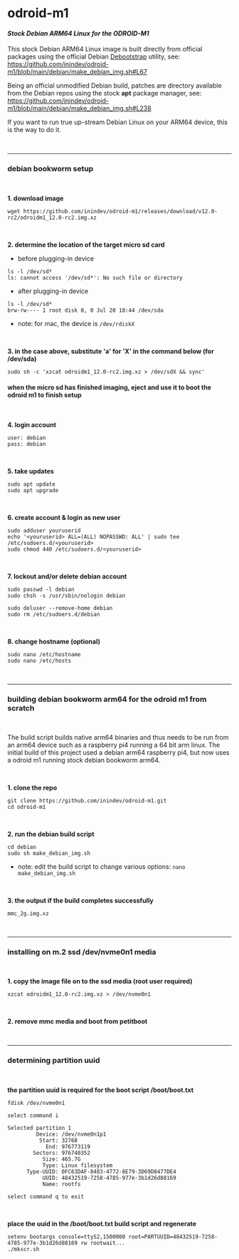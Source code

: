 # odroid-m1
#### *Stock Debian ARM64 Linux for the ODROID-M1*

This stock Debian ARM64 Linux image is built directly from official packages using the official Debian [Debootstrap](https://wiki.debian.org/Debootstrap) utility, see: https://github.com/inindev/odroid-m1/blob/main/debian/make_debian_img.sh#L67

Being an official unmodified Debian build, patches are directory available from the Debian repos using the stock **apt** package manager, see: https://github.com/inindev/odroid-m1/blob/main/debian/make_debian_img.sh#L238

If you want to run true up-stream Debian Linux on your ARM64 device, this is the way to do it.

<br/>

---
### debian bookworm setup

<br/>

**1. download image**
```
wget https://github.com/inindev/odroid-m1/releases/download/v12.0-rc2/odroidm1_12.0-rc2.img.xz
```

<br/>

**2. determine the location of the target micro sd card**

 * before plugging-in device
```
ls -l /dev/sd*
ls: cannot access '/dev/sd*': No such file or directory
```

 * after plugging-in device
```
ls -l /dev/sd*
brw-rw---- 1 root disk 8, 0 Jul 20 18:44 /dev/sda
```
* note: for mac, the device is ```/dev/rdiskX```

<br/>

**3. in the case above, substitute 'a' for 'X' in the command below (for /dev/sda)**
```
sudo sh -c 'xzcat odroidm1_12.0-rc2.img.xz > /dev/sdX && sync'
```

#### when the micro sd has finished imaging, eject and use it to boot the odroid m1 to finish setup

<br/>

**4. login account**
```
user: debian
pass: debian
```

<br/>

**5. take updates**
```
sudo apt update
sudo apt upgrade
```

<br/>

**6. create account & login as new user**
```
sudo adduser youruserid
echo '<youruserid> ALL=(ALL) NOPASSWD: ALL' | sudo tee /etc/sudoers.d/<youruserid>
sudo chmod 440 /etc/sudoers.d/<youruserid>
```

<br/>

**7. lockout and/or delete debian account**
```
sudo passwd -l debian
sudo chsh -s /usr/sbin/nologin debian
```

```
sudo deluser --remove-home debian
sudo rm /etc/sudoers.d/debian
```

<br/>

**8. change hostname (optional)**
```
sudo nano /etc/hostname
sudo nano /etc/hosts
```

<br/>


---
### building debian bookworm arm64 for the odroid m1 from scratch

<br/>

The build script builds native arm64 binaries and thus needs to be run from an arm64 device such as a raspberry pi4 running 
a 64 bit arm linux. The initial build of this project used a debian arm64 raspberry pi4, but now uses a odroid m1 running 
stock debian bookworm arm64.

<br/>

**1. clone the repo**
```
git clone https://github.com/inindev/odroid-m1.git
cd odroid-m1
```

<br/>

**2. run the debian build script**
```
cd debian
sudo sh make_debian_img.sh
```
* note: edit the build script to change various options: ```nano make_debian_img.sh```

<br/>

**3. the output if the build completes successfully**
```
mmc_2g.img.xz
```

<br/>


---
### installing on m.2 ssd /dev/nvme0n1 media

<br/>

**1. copy the image file on to the ssd media (root user required)**
```
xzcat odroidm1_12.0-rc2.img.xz > /dev/nvme0n1
```

<br/>

**2. remove mmc media and boot from petitboot**

<br/>


---
### determining partition uuid

<br/>

**the partition uuid is required for the boot script /boot/boot.txt**
```
fdisk /dev/nvme0n1

select command i

Selected partition 1
         Device: /dev/nvme0n1p1
          Start: 32768
            End: 976773119
        Sectors: 976740352
           Size: 465.7G
           Type: Linux filesystem
      Type-UUID: 0FC63DAF-8483-4772-8E79-3D69D8477DE4
           UUID: 48432519-7258-4785-977e-3b1d26d88169
           Name: rootfs

select command q to exit

```

<br/>

**place the uuid in the /boot/boot.txt build script and regenerate**
```
setenv bootargs console=ttyS2,1500000 root=PARTUUID=48432519-7258-4785-977e-3b1d26d88169 rw rootwait...
./mkscr.sh
```

<br/>

